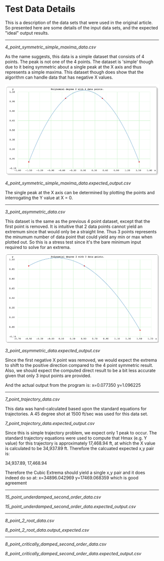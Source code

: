 # Test Data Details

This is a description of the data sets that were used in the original article. So presented here are some details of the input data sets, and the expected "ideal" output results.

---

*4_point_symmetric_simple_maxima_data.csv*

As the name suggests, this data is a simple dataset that consists of 4 points. The peak is not one of the 4 points. The dataset is 'simple' though due to it being symmetric about a single peak at the X axis and thus represents a simple maxima. This dataset though does show that the algorithm can handle data that has negative X values.

![](4_point_symmetric_simple_maxima_data.png)

*4_point_symmetric_simple_maxima_data.expected_output.csv*

The single peak at the X axis can be determined by plotting the points and interrogating the Y value at X = 0. 

---

*3_point_asymmetric_data.csv*

This dataset is the same as the previous 4 point dataset, except that the first point is removed. It is intuitive that 2 data points cannot yield an extremum since that would only be a straight line. Thus 3 points represents the minumum number of data point that could yield any min or max when plotted out. So this is a stress test since it's the bare minimum input required to solve for an extrema. 

![](3_point_asymmetric_data.png)

*3_point_asymmetric_data.expected_output.csv*

Since the first negative X point was removed, we would expect the extrema to shift to the positive direction compared to the 4 point symmetric result. Also, we should expect the computed direct result to be a bit less accurate given that only 3 input points are provided.


And the actual output from the program is:
x=0.077350 y=1.096225

---

*7_point_trajectory_data.csv*

This data was hand-calculated based upon the standard equations for trajectories. A 45 degree shot at 1500 ft/sec was used for this data set.

*7_point_trajectory_data.expected_output.csv*

Since this is simple trajectory problem, we expect only 1 peak to occur. The standard trajectory equations were used to compute that Hmax (e.g. Y value) for this trajectory is approximately 17,468.94 ft, at which the X value is calculated to be 34,937.89 ft. Therefore the calcuated expected x,y pair is:

34,937.89, 17,468.94

Therefore the Cubic Extrema should yield a single x,y pair and it does indeed do so at:
x=34896.042969 y=17469.068359
which is good agreement

---

*15_point_underdamped_second_order_data.csv*

*15_point_underdamped_second_order_data.expected_output.csv*

---

*8_point_2_root_data.csv*

*8_point_2_root_data.output_expected.csv*

---

*8_point_critically_damped_second_order_data.csv*

*8_point_critically_damped_second_order_data.expected_output.csv*
